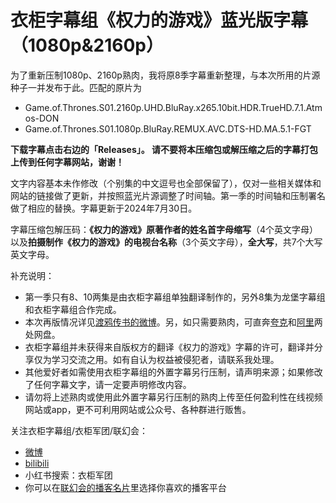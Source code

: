 # 衣柜字幕组《权力的游戏》蓝光版字幕（1080p&amp;2160p）
为了重新压制1080p、2160p熟肉，我将原8季字幕重新整理，与本次所用的片源种子一并发布于此。匹配的原片为
- Game.of.Thrones.S01.2160p.UHD.BluRay.x265.10bit.HDR.TrueHD.7.1.Atmos-DON
- Game.of.Thrones.S01.1080p.BluRay.REMUX.AVC.DTS-HD.MA.5.1-FGT

**下载字幕点击右边的「Releases」。
请不要将本压缩包或解压缩之后的字幕打包上传到任何字幕网站，谢谢！**

文字内容基本未作修改（个别集的中文逗号也全部保留了），仅对一些相关媒体和网站的链接做了更新，并按照蓝光片源调整了时间轴。第一季的时间轴和压制署名做了相应的替换。字幕更新于2024年7月30日。

字幕压缩包解压码：**《权力的游戏》原著作者的姓名首字母缩写**（4个英文字母）以及**拍摄制作《权力的游戏》的电视台名称**（3个英文字母），**全大写**，共7个大写英文字母。

补充说明：
- 第一季只有8、10两集是由衣柜字幕组单独翻译制作的，另外8集为龙堡字幕组和衣柜字幕组合作完成。
- 本次再版情况详见[渡鸦传书的微博](https://weibo.com/5909975989/Oj7t2oxeO)。另，如只需要熟肉，可直奔[夸克](https://pan.quark.cn/s/8c73a721677b)和[阿里](https://www.alipan.com/s/7nFJYXSeHBz)两处网盘。
- 衣柜字幕组并未获得来自版权方的翻译《权力的游戏》字幕的许可，翻译并分享仅为学习交流之用。如有自认为权益被侵犯者，请联系我处理。
- 其他爱好者如需使用衣柜字幕组的外置字幕另行压制，请声明来源；如果修改了任何字幕文字，请一定要声明修改内容。
- 请勿将上述熟肉或使用此外置字幕另行压制的熟肉上传至任何盈利性在线视频网站或app，更不可利用网站或公众号、各种群进行贩售。

关注衣柜字幕组/衣柜军团/联幻会：
- [微博](https://weibo.com/u/3009184157)
- [bilibili](https://space.bilibili.com/2081472208/)
- 小红书搜索：衣柜军团
- 你可以在[联幻会的播客名片](https://www.xyzfm.link/nryhf)里选择你喜欢的播客平台
